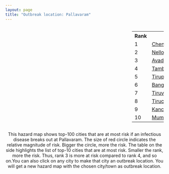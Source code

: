 ```yaml
---
layout: page
title: "Outbreak location: Pallavaram"
---
```

<div style="width: 100%; overflow: auto;">
<div style="width: 75%; float: left;">
<div id="mapid">
<script src="https://buda-magenta.github.io/hazard_map/load_map.js"></script>

<script>
var marker_outbreak = L.marker([12.989816, 80.100987],{"autoPan": true}).addTo(map); marker_outbreak.bindTooltip("Pallavaram").openTooltip();

var circle_1 = L.circle([13.083694, 80.270186], {"pane": "markerPane", "color": "red", "fill": true, "fillOpacity": 0.2, "fillRule": "evenodd", "lineCap": "round", "lineJoin": "round", "opacity": 1.0, "radius": 282910, "stroke": true, "weight": 3}).addTo(map);
circle_1.bindTooltip("Chennai<br>rank: 1<br>hazard index: 0.282910")
circle_1.bindPopup('<a href="https://buda-magenta.github.io/hazard_map/Chennai">Chennai</a>')

var circle_2 = L.circle([14.449372, 79.987376], {"pane": "markerPane", "color": "red", "fill": true, "fillOpacity": 0.2, "fillRule": "evenodd", "lineCap": "round", "lineJoin": "round", "opacity": 1.0, "radius": 18439, "stroke": true, "weight": 3}).addTo(map);
circle_2.bindTooltip("Nellore<br>rank: 2<br>hazard index: 0.018440")
circle_2.bindPopup('<a href="https://buda-magenta.github.io/hazard_map/Nellore">Nellore</a>')

var circle_3 = L.circle([13.125476, 80.094090], {"pane": "markerPane", "color": "red", "fill": true, "fillOpacity": 0.2, "fillRule": "evenodd", "lineCap": "round", "lineJoin": "round", "opacity": 1.0, "radius": 12580, "stroke": true, "weight": 3}).addTo(map);
circle_3.bindTooltip("Avadi<br>rank: 3<br>hazard index: 0.012580")
circle_3.bindPopup('<a href="https://buda-magenta.github.io/hazard_map/Avadi">Avadi</a>')

var circle_4 = L.circle([12.929903, 80.111823], {"pane": "markerPane", "color": "red", "fill": true, "fillOpacity": 0.2, "fillRule": "evenodd", "lineCap": "round", "lineJoin": "round", "opacity": 1.0, "radius": 10528, "stroke": true, "weight": 3}).addTo(map);
circle_4.bindTooltip("Tambaram<br>rank: 4<br>hazard index: 0.010528")
circle_4.bindPopup('<a href="https://buda-magenta.github.io/hazard_map/Tambaram">Tambaram</a>')

var circle_5 = L.circle([13.631637, 79.423171], {"pane": "markerPane", "color": "red", "fill": true, "fillOpacity": 0.2, "fillRule": "evenodd", "lineCap": "round", "lineJoin": "round", "opacity": 1.0, "radius": 10475, "stroke": true, "weight": 3}).addTo(map);
circle_5.bindTooltip("Tirupati<br>rank: 5<br>hazard index: 0.010476")
circle_5.bindPopup('<a href="https://buda-magenta.github.io/hazard_map/Tirupati">Tirupati</a>')

var circle_6 = L.circle([12.979120, 77.591300], {"pane": "markerPane", "color": "red", "fill": true, "fillOpacity": 0.2, "fillRule": "evenodd", "lineCap": "round", "lineJoin": "round", "opacity": 1.0, "radius": 9181, "stroke": true, "weight": 3}).addTo(map);
circle_6.bindTooltip("Bangalore<br>rank: 6<br>hazard index: 0.009181")
circle_6.bindPopup('<a href="https://buda-magenta.github.io/hazard_map/Bangalore">Bangalore</a>')

var circle_7 = L.circle([13.156387, 80.300528], {"pane": "markerPane", "color": "red", "fill": true, "fillOpacity": 0.2, "fillRule": "evenodd", "lineCap": "round", "lineJoin": "round", "opacity": 1.0, "radius": 9053, "stroke": true, "weight": 3}).addTo(map);
circle_7.bindTooltip("Tiruvottiyur<br>rank: 7<br>hazard index: 0.009053")
circle_7.bindPopup('<a href="https://buda-magenta.github.io/hazard_map/Tiruvottiyur">Tiruvottiyur</a>')

var circle_8 = L.circle([10.804973, 78.687030], {"pane": "markerPane", "color": "red", "fill": true, "fillOpacity": 0.2, "fillRule": "evenodd", "lineCap": "round", "lineJoin": "round", "opacity": 1.0, "radius": 7027, "stroke": true, "weight": 3}).addTo(map);
circle_8.bindTooltip("Tiruchirappalli<br>rank: 8<br>hazard index: 0.007028")
circle_8.bindPopup('<a href="https://buda-magenta.github.io/hazard_map/Tiruchirappalli">Tiruchirappalli</a>')

var circle_9 = L.circle([12.836393, 79.705330], {"pane": "markerPane", "color": "red", "fill": true, "fillOpacity": 0.2, "fillRule": "evenodd", "lineCap": "round", "lineJoin": "round", "opacity": 1.0, "radius": 5733, "stroke": true, "weight": 3}).addTo(map);
circle_9.bindTooltip("Kanchipuram<br>rank: 9<br>hazard index: 0.005734")
circle_9.bindPopup('<a href="https://buda-magenta.github.io/hazard_map/Kanchipuram">Kanchipuram</a>')

var circle_10 = L.circle([19.075990, 72.877393], {"pane": "markerPane", "color": "red", "fill": true, "fillOpacity": 0.2, "fillRule": "evenodd", "lineCap": "round", "lineJoin": "round", "opacity": 1.0, "radius": 5356, "stroke": true, "weight": 3}).addTo(map);
circle_10.bindTooltip("Mumbai<br>rank: 10<br>hazard index: 0.005357")
circle_10.bindPopup('<a href="https://buda-magenta.github.io/hazard_map/Mumbai">Mumbai</a>')

var circle_11 = L.circle([28.651718, 77.221939], {"pane": "markerPane", "color": "red", "fill": true, "fillOpacity": 0.2, "fillRule": "evenodd", "lineCap": "round", "lineJoin": "round", "opacity": 1.0, "radius": 5328, "stroke": true, "weight": 3}).addTo(map);
circle_11.bindTooltip("Delhi<br>rank: 11<br>hazard index: 0.005328")
circle_11.bindPopup('<a href="https://buda-magenta.github.io/hazard_map/Delhi">Delhi</a>')

var circle_12 = L.circle([11.001812, 76.962843], {"pane": "markerPane", "color": "red", "fill": true, "fillOpacity": 0.2, "fillRule": "evenodd", "lineCap": "round", "lineJoin": "round", "opacity": 1.0, "radius": 5060, "stroke": true, "weight": 3}).addTo(map);
circle_12.bindTooltip("Coimbatore<br>rank: 12<br>hazard index: 0.005060")
circle_12.bindPopup('<a href="https://buda-magenta.github.io/hazard_map/Coimbatore">Coimbatore</a>')

var circle_13 = L.circle([9.926115, 78.114098], {"pane": "markerPane", "color": "red", "fill": true, "fillOpacity": 0.2, "fillRule": "evenodd", "lineCap": "round", "lineJoin": "round", "opacity": 1.0, "radius": 5052, "stroke": true, "weight": 3}).addTo(map);
circle_13.bindTooltip("Madurai<br>rank: 13<br>hazard index: 0.005053")
circle_13.bindPopup('<a href="https://buda-magenta.github.io/hazard_map/Madurai">Madurai</a>')

var circle_14 = L.circle([11.715950, 79.767053], {"pane": "markerPane", "color": "red", "fill": true, "fillOpacity": 0.2, "fillRule": "evenodd", "lineCap": "round", "lineJoin": "round", "opacity": 1.0, "radius": 4566, "stroke": true, "weight": 3}).addTo(map);
circle_14.bindTooltip("Cuddalore Port<br>rank: 14<br>hazard index: 0.004567")
circle_14.bindPopup('<a href="https://buda-magenta.github.io/hazard_map/Cuddalore_Port">Cuddalore Port</a>')

var circle_15 = L.circle([11.664300, 78.146000], {"pane": "markerPane", "color": "red", "fill": true, "fillOpacity": 0.2, "fillRule": "evenodd", "lineCap": "round", "lineJoin": "round", "opacity": 1.0, "radius": 4212, "stroke": true, "weight": 3}).addTo(map);
circle_15.bindTooltip("Salem<br>rank: 15<br>hazard index: 0.004213")
circle_15.bindPopup('<a href="https://buda-magenta.github.io/hazard_map/Salem">Salem</a>')

var circle_16 = L.circle([17.388786, 78.461065], {"pane": "markerPane", "color": "red", "fill": true, "fillOpacity": 0.2, "fillRule": "evenodd", "lineCap": "round", "lineJoin": "round", "opacity": 1.0, "radius": 3728, "stroke": true, "weight": 3}).addTo(map);
circle_16.bindTooltip("Hyderabad<br>rank: 16<br>hazard index: 0.003728")
circle_16.bindPopup('<a href="https://buda-magenta.github.io/hazard_map/Hyderabad">Hyderabad</a>')

var circle_17 = L.circle([22.541418, 88.357691], {"pane": "markerPane", "color": "red", "fill": true, "fillOpacity": 0.2, "fillRule": "evenodd", "lineCap": "round", "lineJoin": "round", "opacity": 1.0, "radius": 2791, "stroke": true, "weight": 3}).addTo(map);
circle_17.bindTooltip("Kolkata<br>rank: 17<br>hazard index: 0.002792")
circle_17.bindPopup('<a href="https://buda-magenta.github.io/hazard_map/Kolkata">Kolkata</a>')

var circle_18 = L.circle([12.955100, 78.269900], {"pane": "markerPane", "color": "red", "fill": true, "fillOpacity": 0.2, "fillRule": "evenodd", "lineCap": "round", "lineJoin": "round", "opacity": 1.0, "radius": 2735, "stroke": true, "weight": 3}).addTo(map);
circle_18.bindTooltip("Robertson Pet<br>rank: 18<br>hazard index: 0.002735")
circle_18.bindPopup('<a href="https://buda-magenta.github.io/hazard_map/Robertson_Pet">Robertson Pet</a>')

var circle_19 = L.circle([13.573260, 78.479146], {"pane": "markerPane", "color": "red", "fill": true, "fillOpacity": 0.2, "fillRule": "evenodd", "lineCap": "round", "lineJoin": "round", "opacity": 1.0, "radius": 2663, "stroke": true, "weight": 3}).addTo(map);
circle_19.bindTooltip("Madanapalle<br>rank: 19<br>hazard index: 0.002663")
circle_19.bindPopup('<a href="https://buda-magenta.github.io/hazard_map/Madanapalle">Madanapalle</a>')

var circle_20 = L.circle([12.794811, 79.000641], {"pane": "markerPane", "color": "red", "fill": true, "fillOpacity": 0.2, "fillRule": "evenodd", "lineCap": "round", "lineJoin": "round", "opacity": 1.0, "radius": 2617, "stroke": true, "weight": 3}).addTo(map);
circle_20.bindTooltip("Vellore<br>rank: 20<br>hazard index: 0.002617")
circle_20.bindPopup('<a href="https://buda-magenta.github.io/hazard_map/Vellore">Vellore</a>')

var circle_21 = L.circle([13.160105, 79.155551], {"pane": "markerPane", "color": "red", "fill": true, "fillOpacity": 0.2, "fillRule": "evenodd", "lineCap": "round", "lineJoin": "round", "opacity": 1.0, "radius": 2160, "stroke": true, "weight": 3}).addTo(map);
circle_21.bindTooltip("Chittoor<br>rank: 21<br>hazard index: 0.002160")
circle_21.bindPopup('<a href="https://buda-magenta.github.io/hazard_map/Chittoor">Chittoor</a>')

var circle_22 = L.circle([16.508759, 80.618510], {"pane": "markerPane", "color": "red", "fill": true, "fillOpacity": 0.2, "fillRule": "evenodd", "lineCap": "round", "lineJoin": "round", "opacity": 1.0, "radius": 2064, "stroke": true, "weight": 3}).addTo(map);
circle_22.bindTooltip("Vijayawada<br>rank: 22<br>hazard index: 0.002064")
circle_22.bindPopup('<a href="https://buda-magenta.github.io/hazard_map/Vijayawada">Vijayawada</a>')

var circle_23 = L.circle([18.521428, 73.854454], {"pane": "markerPane", "color": "red", "fill": true, "fillOpacity": 0.2, "fillRule": "evenodd", "lineCap": "round", "lineJoin": "round", "opacity": 1.0, "radius": 2032, "stroke": true, "weight": 3}).addTo(map);
circle_23.bindTooltip("Pune<br>rank: 23<br>hazard index: 0.002032")
circle_23.bindPopup('<a href="https://buda-magenta.github.io/hazard_map/Pune">Pune</a>')

var circle_24 = L.circle([12.227213, 79.070156], {"pane": "markerPane", "color": "red", "fill": true, "fillOpacity": 0.2, "fillRule": "evenodd", "lineCap": "round", "lineJoin": "round", "opacity": 1.0, "radius": 1794, "stroke": true, "weight": 3}).addTo(map);
circle_24.bindTooltip("Tiruvannamalai<br>rank: 24<br>hazard index: 0.001794")
circle_24.bindPopup('<a href="https://buda-magenta.github.io/hazard_map/Tiruvannamalai">Tiruvannamalai</a>')

var circle_25 = L.circle([12.792907, 78.699917], {"pane": "markerPane", "color": "red", "fill": true, "fillOpacity": 0.2, "fillRule": "evenodd", "lineCap": "round", "lineJoin": "round", "opacity": 1.0, "radius": 1621, "stroke": true, "weight": 3}).addTo(map);
circle_25.bindTooltip("Ambur<br>rank: 25<br>hazard index: 0.001622")
circle_25.bindPopup('<a href="https://buda-magenta.github.io/hazard_map/Ambur">Ambur</a>')

var circle_26 = L.circle([8.576971, 77.050125], {"pane": "markerPane", "color": "red", "fill": true, "fillOpacity": 0.2, "fillRule": "evenodd", "lineCap": "round", "lineJoin": "round", "opacity": 1.0, "radius": 1340, "stroke": true, "weight": 3}).addTo(map);
circle_26.bindTooltip("Thiruvananthapuram<br>rank: 26<br>hazard index: 0.001341")
circle_26.bindPopup('<a href="https://buda-magenta.github.io/hazard_map/Thiruvananthapuram">Thiruvananthapuram</a>')

var circle_27 = L.circle([11.101781, 77.345192], {"pane": "markerPane", "color": "red", "fill": true, "fillOpacity": 0.2, "fillRule": "evenodd", "lineCap": "round", "lineJoin": "round", "opacity": 1.0, "radius": 1326, "stroke": true, "weight": 3}).addTo(map);
circle_27.bindTooltip("Tiruppur<br>rank: 27<br>hazard index: 0.001327")
circle_27.bindPopup('<a href="https://buda-magenta.github.io/hazard_map/Tiruppur">Tiruppur</a>')

var circle_28 = L.circle([17.723128, 83.301284], {"pane": "markerPane", "color": "red", "fill": true, "fillOpacity": 0.2, "fillRule": "evenodd", "lineCap": "round", "lineJoin": "round", "opacity": 1.0, "radius": 1218, "stroke": true, "weight": 3}).addTo(map);
circle_28.bindTooltip("Visakhapatnam<br>rank: 28<br>hazard index: 0.001218")
circle_28.bindPopup('<a href="https://buda-magenta.github.io/hazard_map/Visakhapatnam">Visakhapatnam</a>')

var circle_29 = L.circle([23.021624, 72.579707], {"pane": "markerPane", "color": "red", "fill": true, "fillOpacity": 0.2, "fillRule": "evenodd", "lineCap": "round", "lineJoin": "round", "opacity": 1.0, "radius": 1137, "stroke": true, "weight": 3}).addTo(map);
circle_29.bindTooltip("Ahmedabad<br>rank: 29<br>hazard index: 0.001138")
circle_29.bindPopup('<a href="https://buda-magenta.github.io/hazard_map/Ahmedabad">Ahmedabad</a>')

var circle_30 = L.circle([9.931308, 76.267414], {"pane": "markerPane", "color": "red", "fill": true, "fillOpacity": 0.2, "fillRule": "evenodd", "lineCap": "round", "lineJoin": "round", "opacity": 1.0, "radius": 1062, "stroke": true, "weight": 3}).addTo(map);
circle_30.bindTooltip("Kochi<br>rank: 30<br>hazard index: 0.001062")
circle_30.bindPopup('<a href="https://buda-magenta.github.io/hazard_map/Kochi">Kochi</a>')

var circle_31 = L.circle([11.664535, 92.739045], {"pane": "markerPane", "color": "red", "fill": true, "fillOpacity": 0.2, "fillRule": "evenodd", "lineCap": "round", "lineJoin": "round", "opacity": 1.0, "radius": 997, "stroke": true, "weight": 3}).addTo(map);
circle_31.bindTooltip("Port Blair<br>rank: 31<br>hazard index: 0.000997")
circle_31.bindPopup('<a href="https://buda-magenta.github.io/hazard_map/Port_Blair">Port Blair</a>')

var circle_32 = L.circle([10.915649, 79.806949], {"pane": "markerPane", "color": "red", "fill": true, "fillOpacity": 0.2, "fillRule": "evenodd", "lineCap": "round", "lineJoin": "round", "opacity": 1.0, "radius": 995, "stroke": true, "weight": 3}).addTo(map);
circle_32.bindTooltip("Pondicherry<br>rank: 32<br>hazard index: 0.000996")
circle_32.bindPopup('<a href="https://buda-magenta.github.io/hazard_map/Pondicherry">Pondicherry</a>')

var circle_33 = L.circle([10.786027, 79.138150], {"pane": "markerPane", "color": "red", "fill": true, "fillOpacity": 0.2, "fillRule": "evenodd", "lineCap": "round", "lineJoin": "round", "opacity": 1.0, "radius": 994, "stroke": true, "weight": 3}).addTo(map);
circle_33.bindTooltip("Thanjavur<br>rank: 33<br>hazard index: 0.000995")
circle_33.bindPopup('<a href="https://buda-magenta.github.io/hazard_map/Thanjavur">Thanjavur</a>')

var circle_34 = L.circle([10.330330, 78.067398], {"pane": "markerPane", "color": "red", "fill": true, "fillOpacity": 0.2, "fillRule": "evenodd", "lineCap": "round", "lineJoin": "round", "opacity": 1.0, "radius": 846, "stroke": true, "weight": 3}).addTo(map);
circle_34.bindTooltip("Dindigul<br>rank: 34<br>hazard index: 0.000847")
circle_34.bindPopup('<a href="https://buda-magenta.github.io/hazard_map/Dindigul">Dindigul</a>')

var circle_35 = L.circle([20.266777, 85.843559], {"pane": "markerPane", "color": "red", "fill": true, "fillOpacity": 0.2, "fillRule": "evenodd", "lineCap": "round", "lineJoin": "round", "opacity": 1.0, "radius": 739, "stroke": true, "weight": 3}).addTo(map);
circle_35.bindTooltip("Bhubaneswar<br>rank: 35<br>hazard index: 0.000739")
circle_35.bindPopup('<a href="https://buda-magenta.github.io/hazard_map/Bhubaneswar">Bhubaneswar</a>')

var circle_36 = L.circle([8.701220, 77.579269], {"pane": "markerPane", "color": "red", "fill": true, "fillOpacity": 0.2, "fillRule": "evenodd", "lineCap": "round", "lineJoin": "round", "opacity": 1.0, "radius": 738, "stroke": true, "weight": 3}).addTo(map);
circle_36.bindTooltip("Tirunelveli<br>rank: 36<br>hazard index: 0.000739")
circle_36.bindPopup('<a href="https://buda-magenta.github.io/hazard_map/Tirunelveli">Tirunelveli</a>')

var circle_37 = L.circle([25.531031, 78.652689], {"pane": "markerPane", "color": "red", "fill": true, "fillOpacity": 0.2, "fillRule": "evenodd", "lineCap": "round", "lineJoin": "round", "opacity": 1.0, "radius": 641, "stroke": true, "weight": 3}).addTo(map);
circle_37.bindTooltip("Jhansi<br>rank: 37<br>hazard index: 0.000642")
circle_37.bindPopup('<a href="https://buda-magenta.github.io/hazard_map/Jhansi">Jhansi</a>')

var circle_38 = L.circle([11.369204, 77.676627], {"pane": "markerPane", "color": "red", "fill": true, "fillOpacity": 0.2, "fillRule": "evenodd", "lineCap": "round", "lineJoin": "round", "opacity": 1.0, "radius": 620, "stroke": true, "weight": 3}).addTo(map);
circle_38.bindTooltip("Erode<br>rank: 38<br>hazard index: 0.000620")
circle_38.bindPopup('<a href="https://buda-magenta.github.io/hazard_map/Erode">Erode</a>')

var circle_39 = L.circle([14.475294, 78.821686], {"pane": "markerPane", "color": "red", "fill": true, "fillOpacity": 0.2, "fillRule": "evenodd", "lineCap": "round", "lineJoin": "round", "opacity": 1.0, "radius": 619, "stroke": true, "weight": 3}).addTo(map);
circle_39.bindTooltip("Kadapa<br>rank: 39<br>hazard index: 0.000619")
circle_39.bindPopup('<a href="https://buda-magenta.github.io/hazard_map/Kadapa">Kadapa</a>')

var circle_40 = L.circle([21.149813, 79.082056], {"pane": "markerPane", "color": "red", "fill": true, "fillOpacity": 0.2, "fillRule": "evenodd", "lineCap": "round", "lineJoin": "round", "opacity": 1.0, "radius": 551, "stroke": true, "weight": 3}).addTo(map);
circle_40.bindTooltip("Nagpur<br>rank: 40<br>hazard index: 0.000551")
circle_40.bindPopup('<a href="https://buda-magenta.github.io/hazard_map/Nagpur">Nagpur</a>')

var circle_41 = L.circle([26.180598, 91.753943], {"pane": "markerPane", "color": "red", "fill": true, "fillOpacity": 0.2, "fillRule": "evenodd", "lineCap": "round", "lineJoin": "round", "opacity": 1.0, "radius": 524, "stroke": true, "weight": 3}).addTo(map);
circle_41.bindTooltip("Guwahati<br>rank: 41<br>hazard index: 0.000524")
circle_41.bindPopup('<a href="https://buda-magenta.github.io/hazard_map/Guwahati">Guwahati</a>')

var circle_42 = L.circle([12.869810, 74.843008], {"pane": "markerPane", "color": "red", "fill": true, "fillOpacity": 0.2, "fillRule": "evenodd", "lineCap": "round", "lineJoin": "round", "opacity": 1.0, "radius": 503, "stroke": true, "weight": 3}).addTo(map);
circle_42.bindTooltip("Mangalore<br>rank: 42<br>hazard index: 0.000504")
circle_42.bindPopup('<a href="https://buda-magenta.github.io/hazard_map/Mangalore">Mangalore</a>')

var circle_43 = L.circle([16.291519, 80.454159], {"pane": "markerPane", "color": "red", "fill": true, "fillOpacity": 0.2, "fillRule": "evenodd", "lineCap": "round", "lineJoin": "round", "opacity": 1.0, "radius": 490, "stroke": true, "weight": 3}).addTo(map);
circle_43.bindTooltip("Guntur<br>rank: 43<br>hazard index: 0.000490")
circle_43.bindPopup('<a href="https://buda-magenta.github.io/hazard_map/Guntur">Guntur</a>')

var circle_44 = L.circle([10.964555, 79.371730], {"pane": "markerPane", "color": "red", "fill": true, "fillOpacity": 0.2, "fillRule": "evenodd", "lineCap": "round", "lineJoin": "round", "opacity": 1.0, "radius": 486, "stroke": true, "weight": 3}).addTo(map);
circle_44.bindTooltip("Kumbakonam<br>rank: 44<br>hazard index: 0.000487")
circle_44.bindPopup('<a href="https://buda-magenta.github.io/hazard_map/Kumbakonam">Kumbakonam</a>')

var circle_45 = L.circle([11.258608, 75.778874], {"pane": "markerPane", "color": "red", "fill": true, "fillOpacity": 0.2, "fillRule": "evenodd", "lineCap": "round", "lineJoin": "round", "opacity": 1.0, "radius": 475, "stroke": true, "weight": 3}).addTo(map);
circle_45.bindTooltip("Kozhikode<br>rank: 45<br>hazard index: 0.000476")
circle_45.bindPopup('<a href="https://buda-magenta.github.io/hazard_map/Kozhikode">Kozhikode</a>')

var circle_46 = L.circle([8.887951, 76.595501], {"pane": "markerPane", "color": "red", "fill": true, "fillOpacity": 0.2, "fillRule": "evenodd", "lineCap": "round", "lineJoin": "round", "opacity": 1.0, "radius": 455, "stroke": true, "weight": 3}).addTo(map);
circle_46.bindTooltip("Kollam<br>rank: 46<br>hazard index: 0.000456")
circle_46.bindPopup('<a href="https://buda-magenta.github.io/hazard_map/Kollam">Kollam</a>')

var circle_47 = L.circle([10.525626, 76.213254], {"pane": "markerPane", "color": "red", "fill": true, "fillOpacity": 0.2, "fillRule": "evenodd", "lineCap": "round", "lineJoin": "round", "opacity": 1.0, "radius": 455, "stroke": true, "weight": 3}).addTo(map);
circle_47.bindTooltip("Thrissur<br>rank: 47<br>hazard index: 0.000455")
circle_47.bindPopup('<a href="https://buda-magenta.github.io/hazard_map/Thrissur">Thrissur</a>')

var circle_48 = L.circle([15.398403, 73.812918], {"pane": "markerPane", "color": "red", "fill": true, "fillOpacity": 0.2, "fillRule": "evenodd", "lineCap": "round", "lineJoin": "round", "opacity": 1.0, "radius": 452, "stroke": true, "weight": 3}).addTo(map);
circle_48.bindTooltip("Vasco Da Gama<br>rank: 48<br>hazard index: 0.000453")
circle_48.bindPopup('<a href="https://buda-magenta.github.io/hazard_map/Vasco_Da_Gama">Vasco Da Gama</a>')

var circle_49 = L.circle([12.305183, 76.655361], {"pane": "markerPane", "color": "red", "fill": true, "fillOpacity": 0.2, "fillRule": "evenodd", "lineCap": "round", "lineJoin": "round", "opacity": 1.0, "radius": 431, "stroke": true, "weight": 3}).addTo(map);
circle_49.bindTooltip("Mysore<br>rank: 49<br>hazard index: 0.000432")
circle_49.bindPopup('<a href="https://buda-magenta.github.io/hazard_map/Mysore">Mysore</a>')

var circle_50 = L.circle([26.915458, 75.818982], {"pane": "markerPane", "color": "red", "fill": true, "fillOpacity": 0.2, "fillRule": "evenodd", "lineCap": "round", "lineJoin": "round", "opacity": 1.0, "radius": 422, "stroke": true, "weight": 3}).addTo(map);
circle_50.bindTooltip("Jaipur<br>rank: 50<br>hazard index: 0.000423")
circle_50.bindPopup('<a href="https://buda-magenta.github.io/hazard_map/Jaipur">Jaipur</a>')

var circle_51 = L.circle([17.005045, 81.780473], {"pane": "markerPane", "color": "red", "fill": true, "fillOpacity": 0.2, "fillRule": "evenodd", "lineCap": "round", "lineJoin": "round", "opacity": 1.0, "radius": 388, "stroke": true, "weight": 3}).addTo(map);
circle_51.bindTooltip("Rajahmundry<br>rank: 51<br>hazard index: 0.000389")
circle_51.bindPopup('<a href="https://buda-magenta.github.io/hazard_map/Rajahmundry">Rajahmundry</a>')

var circle_52 = L.circle([10.805628, 79.824660], {"pane": "markerPane", "color": "red", "fill": true, "fillOpacity": 0.2, "fillRule": "evenodd", "lineCap": "round", "lineJoin": "round", "opacity": 1.0, "radius": 356, "stroke": true, "weight": 3}).addTo(map);
circle_52.bindTooltip("Nagapattinam<br>rank: 52<br>hazard index: 0.000356")
circle_52.bindPopup('<a href="https://buda-magenta.github.io/hazard_map/Nagapattinam">Nagapattinam</a>')

var circle_53 = L.circle([15.507555, 80.060800], {"pane": "markerPane", "color": "red", "fill": true, "fillOpacity": 0.2, "fillRule": "evenodd", "lineCap": "round", "lineJoin": "round", "opacity": 1.0, "radius": 331, "stroke": true, "weight": 3}).addTo(map);
circle_53.bindTooltip("Ongole<br>rank: 53<br>hazard index: 0.000331")
circle_53.bindPopup('<a href="https://buda-magenta.github.io/hazard_map/Ongole">Ongole</a>')

var circle_54 = L.circle([10.787898, 76.474087], {"pane": "markerPane", "color": "red", "fill": true, "fillOpacity": 0.2, "fillRule": "evenodd", "lineCap": "round", "lineJoin": "round", "opacity": 1.0, "radius": 320, "stroke": true, "weight": 3}).addTo(map);
circle_54.bindTooltip("Palakkad<br>rank: 54<br>hazard index: 0.000320")
circle_54.bindPopup('<a href="https://buda-magenta.github.io/hazard_map/Palakkad">Palakkad</a>')

var circle_55 = L.circle([13.137000, 78.133961], {"pane": "markerPane", "color": "red", "fill": true, "fillOpacity": 0.2, "fillRule": "evenodd", "lineCap": "round", "lineJoin": "round", "opacity": 1.0, "radius": 312, "stroke": true, "weight": 3}).addTo(map);
circle_55.bindTooltip("Kolar<br>rank: 55<br>hazard index: 0.000313")
circle_55.bindPopup('<a href="https://buda-magenta.github.io/hazard_map/Kolar">Kolar</a>')

var circle_56 = L.circle([19.194329, 72.970178], {"pane": "markerPane", "color": "red", "fill": true, "fillOpacity": 0.2, "fillRule": "evenodd", "lineCap": "round", "lineJoin": "round", "opacity": 1.0, "radius": 299, "stroke": true, "weight": 3}).addTo(map);
circle_56.bindTooltip("Thane<br>rank: 56<br>hazard index: 0.000300")
circle_56.bindPopup('<a href="https://buda-magenta.github.io/hazard_map/Thane">Thane</a>')

var circle_57 = L.circle([8.805260, 78.145274], {"pane": "markerPane", "color": "red", "fill": true, "fillOpacity": 0.2, "fillRule": "evenodd", "lineCap": "round", "lineJoin": "round", "opacity": 1.0, "radius": 285, "stroke": true, "weight": 3}).addTo(map);
circle_57.bindTooltip("Thoothukudi<br>rank: 57<br>hazard index: 0.000286")
circle_57.bindPopup('<a href="https://buda-magenta.github.io/hazard_map/Thoothukudi">Thoothukudi</a>')

var circle_58 = L.circle([10.500000, 78.833333], {"pane": "markerPane", "color": "red", "fill": true, "fillOpacity": 0.2, "fillRule": "evenodd", "lineCap": "round", "lineJoin": "round", "opacity": 1.0, "radius": 268, "stroke": true, "weight": 3}).addTo(map);
circle_58.bindTooltip("Pudukkottai<br>rank: 58<br>hazard index: 0.000268")
circle_58.bindPopup('<a href="https://buda-magenta.github.io/hazard_map/Pudukkottai">Pudukkottai</a>')

var circle_59 = L.circle([23.258486, 77.401989], {"pane": "markerPane", "color": "red", "fill": true, "fillOpacity": 0.2, "fillRule": "evenodd", "lineCap": "round", "lineJoin": "round", "opacity": 1.0, "radius": 264, "stroke": true, "weight": 3}).addTo(map);
circle_59.bindTooltip("Bhopal<br>rank: 59<br>hazard index: 0.000265")
circle_59.bindPopup('<a href="https://buda-magenta.github.io/hazard_map/Bhopal">Bhopal</a>')

var circle_60 = L.circle([21.170200, 72.831100], {"pane": "markerPane", "color": "red", "fill": true, "fillOpacity": 0.2, "fillRule": "evenodd", "lineCap": "round", "lineJoin": "round", "opacity": 1.0, "radius": 261, "stroke": true, "weight": 3}).addTo(map);
circle_60.bindTooltip("Surat<br>rank: 60<br>hazard index: 0.000261")
circle_60.bindPopup('<a href="https://buda-magenta.github.io/hazard_map/Surat">Surat</a>')

var circle_61 = L.circle([10.044512, 78.743363], {"pane": "markerPane", "color": "red", "fill": true, "fillOpacity": 0.2, "fillRule": "evenodd", "lineCap": "round", "lineJoin": "round", "opacity": 1.0, "radius": 244, "stroke": true, "weight": 3}).addTo(map);
circle_61.bindTooltip("Karaikkudi<br>rank: 61<br>hazard index: 0.000244")
circle_61.bindPopup('<a href="https://buda-magenta.github.io/hazard_map/Karaikkudi">Karaikkudi</a>')

var circle_62 = L.circle([8.188047, 77.429049], {"pane": "markerPane", "color": "red", "fill": true, "fillOpacity": 0.2, "fillRule": "evenodd", "lineCap": "round", "lineJoin": "round", "opacity": 1.0, "radius": 238, "stroke": true, "weight": 3}).addTo(map);
circle_62.bindTooltip("Nagercoil<br>rank: 62<br>hazard index: 0.000238")
circle_62.bindPopup('<a href="https://buda-magenta.github.io/hazard_map/Nagercoil">Nagercoil</a>')

var circle_63 = L.circle([13.340077, 77.100621], {"pane": "markerPane", "color": "red", "fill": true, "fillOpacity": 0.2, "fillRule": "evenodd", "lineCap": "round", "lineJoin": "round", "opacity": 1.0, "radius": 234, "stroke": true, "weight": 3}).addTo(map);
circle_63.bindTooltip("Tumkur<br>rank: 63<br>hazard index: 0.000235")
circle_63.bindPopup('<a href="https://buda-magenta.github.io/hazard_map/Tumkur">Tumkur</a>')

var circle_64 = L.circle([16.237773, 80.646422], {"pane": "markerPane", "color": "red", "fill": true, "fillOpacity": 0.2, "fillRule": "evenodd", "lineCap": "round", "lineJoin": "round", "opacity": 1.0, "radius": 223, "stroke": true, "weight": 3}).addTo(map);
circle_64.bindTooltip("Tenali<br>rank: 64<br>hazard index: 0.000224")
circle_64.bindPopup('<a href="https://buda-magenta.github.io/hazard_map/Tenali">Tenali</a>')

var circle_65 = L.circle([17.980609, 79.598212], {"pane": "markerPane", "color": "red", "fill": true, "fillOpacity": 0.2, "fillRule": "evenodd", "lineCap": "round", "lineJoin": "round", "opacity": 1.0, "radius": 200, "stroke": true, "weight": 3}).addTo(map);
circle_65.bindTooltip("Warangal<br>rank: 65<br>hazard index: 0.000200")
circle_65.bindPopup('<a href="https://buda-magenta.github.io/hazard_map/Warangal">Warangal</a>')

var circle_66 = L.circle([14.422347, 77.720069], {"pane": "markerPane", "color": "red", "fill": true, "fillOpacity": 0.2, "fillRule": "evenodd", "lineCap": "round", "lineJoin": "round", "opacity": 1.0, "radius": 190, "stroke": true, "weight": 3}).addTo(map);
circle_66.bindTooltip("Dharmavaram<br>rank: 66<br>hazard index: 0.000190")
circle_66.bindPopup('<a href="https://buda-magenta.github.io/hazard_map/Dharmavaram">Dharmavaram</a>')

var circle_67 = L.circle([22.720362, 75.868200], {"pane": "markerPane", "color": "red", "fill": true, "fillOpacity": 0.2, "fillRule": "evenodd", "lineCap": "round", "lineJoin": "round", "opacity": 1.0, "radius": 186, "stroke": true, "weight": 3}).addTo(map);
circle_67.bindTooltip("Indore<br>rank: 67<br>hazard index: 0.000187")
circle_67.bindPopup('<a href="https://buda-magenta.github.io/hazard_map/Indore">Indore</a>')

var circle_68 = L.circle([26.838100, 80.934600], {"pane": "markerPane", "color": "red", "fill": true, "fillOpacity": 0.2, "fillRule": "evenodd", "lineCap": "round", "lineJoin": "round", "opacity": 1.0, "radius": 183, "stroke": true, "weight": 3}).addTo(map);
circle_68.bindTooltip("Lucknow<br>rank: 68<br>hazard index: 0.000183")
circle_68.bindPopup('<a href="https://buda-magenta.github.io/hazard_map/Lucknow">Lucknow</a>')

var circle_69 = L.circle([9.403158, 77.518264], {"pane": "markerPane", "color": "red", "fill": true, "fillOpacity": 0.2, "fillRule": "evenodd", "lineCap": "round", "lineJoin": "round", "opacity": 1.0, "radius": 169, "stroke": true, "weight": 3}).addTo(map);
circle_69.bindTooltip("Rajapalayam<br>rank: 69<br>hazard index: 0.000170")
circle_69.bindPopup('<a href="https://buda-magenta.github.io/hazard_map/Rajapalayam">Rajapalayam</a>')

var circle_70 = L.circle([20.468600, 85.879200], {"pane": "markerPane", "color": "red", "fill": true, "fillOpacity": 0.2, "fillRule": "evenodd", "lineCap": "round", "lineJoin": "round", "opacity": 1.0, "radius": 165, "stroke": true, "weight": 3}).addTo(map);
circle_70.bindTooltip("Cuttack<br>rank: 70<br>hazard index: 0.000165")
circle_70.bindPopup('<a href="https://buda-magenta.github.io/hazard_map/Cuttack">Cuttack</a>')

var circle_71 = L.circle([9.500665, 76.412414], {"pane": "markerPane", "color": "red", "fill": true, "fillOpacity": 0.2, "fillRule": "evenodd", "lineCap": "round", "lineJoin": "round", "opacity": 1.0, "radius": 164, "stroke": true, "weight": 3}).addTo(map);
circle_71.bindTooltip("Alappuzha<br>rank: 71<br>hazard index: 0.000164")
circle_71.bindPopup('<a href="https://buda-magenta.github.io/hazard_map/Alappuzha">Alappuzha</a>')

var circle_72 = L.circle([16.943739, 82.235061], {"pane": "markerPane", "color": "red", "fill": true, "fillOpacity": 0.2, "fillRule": "evenodd", "lineCap": "round", "lineJoin": "round", "opacity": 1.0, "radius": 158, "stroke": true, "weight": 3}).addTo(map);
circle_72.bindTooltip("Kakinada<br>rank: 72<br>hazard index: 0.000159")
circle_72.bindPopup('<a href="https://buda-magenta.github.io/hazard_map/Kakinada">Kakinada</a>')

var circle_73 = L.circle([25.609324, 85.123525], {"pane": "markerPane", "color": "red", "fill": true, "fillOpacity": 0.2, "fillRule": "evenodd", "lineCap": "round", "lineJoin": "round", "opacity": 1.0, "radius": 148, "stroke": true, "weight": 3}).addTo(map);
circle_73.bindTooltip("Patna<br>rank: 73<br>hazard index: 0.000149")
circle_73.bindPopup('<a href="https://buda-magenta.github.io/hazard_map/Patna">Patna</a>')

var circle_74 = L.circle([17.849907, 75.276320], {"pane": "markerPane", "color": "red", "fill": true, "fillOpacity": 0.2, "fillRule": "evenodd", "lineCap": "round", "lineJoin": "round", "opacity": 1.0, "radius": 142, "stroke": true, "weight": 3}).addTo(map);
circle_74.bindTooltip("Solapur<br>rank: 74<br>hazard index: 0.000142")
circle_74.bindPopup('<a href="https://buda-magenta.github.io/hazard_map/Solapur">Solapur</a>')

var circle_75 = L.circle([15.475377, 78.478558], {"pane": "markerPane", "color": "red", "fill": true, "fillOpacity": 0.2, "fillRule": "evenodd", "lineCap": "round", "lineJoin": "round", "opacity": 1.0, "radius": 136, "stroke": true, "weight": 3}).addTo(map);
circle_75.bindTooltip("Nandyal<br>rank: 75<br>hazard index: 0.000137")
circle_75.bindPopup('<a href="https://buda-magenta.github.io/hazard_map/Nandyal">Nandyal</a>')

var circle_76 = L.circle([16.094950, 80.165878], {"pane": "markerPane", "color": "red", "fill": true, "fillOpacity": 0.2, "fillRule": "evenodd", "lineCap": "round", "lineJoin": "round", "opacity": 1.0, "radius": 133, "stroke": true, "weight": 3}).addTo(map);
circle_76.bindTooltip("Chilakaluripet<br>rank: 76<br>hazard index: 0.000134")
circle_76.bindPopup('<a href="https://buda-magenta.github.io/hazard_map/Chilakaluripet">Chilakaluripet</a>')

var circle_77 = L.circle([27.175255, 78.009816], {"pane": "markerPane", "color": "red", "fill": true, "fillOpacity": 0.2, "fillRule": "evenodd", "lineCap": "round", "lineJoin": "round", "opacity": 1.0, "radius": 132, "stroke": true, "weight": 3}).addTo(map);
circle_77.bindTooltip("Agra<br>rank: 77<br>hazard index: 0.000132")
circle_77.bindPopup('<a href="https://buda-magenta.github.io/hazard_map/Agra">Agra</a>')

var circle_78 = L.circle([25.335649, 83.007629], {"pane": "markerPane", "color": "red", "fill": true, "fillOpacity": 0.2, "fillRule": "evenodd", "lineCap": "round", "lineJoin": "round", "opacity": 1.0, "radius": 118, "stroke": true, "weight": 3}).addTo(map);
circle_78.bindTooltip("Varanasi<br>rank: 78<br>hazard index: 0.000119")
circle_78.bindPopup('<a href="https://buda-magenta.github.io/hazard_map/Varanasi">Varanasi</a>')

var circle_79 = L.circle([16.432998, 80.993715], {"pane": "markerPane", "color": "red", "fill": true, "fillOpacity": 0.2, "fillRule": "evenodd", "lineCap": "round", "lineJoin": "round", "opacity": 1.0, "radius": 116, "stroke": true, "weight": 3}).addTo(map);
circle_79.bindTooltip("Gudivada<br>rank: 79<br>hazard index: 0.000117")
circle_79.bindPopup('<a href="https://buda-magenta.github.io/hazard_map/Gudivada">Gudivada</a>')

var circle_80 = L.circle([14.752266, 78.548552], {"pane": "markerPane", "color": "red", "fill": true, "fillOpacity": 0.2, "fillRule": "evenodd", "lineCap": "round", "lineJoin": "round", "opacity": 1.0, "radius": 112, "stroke": true, "weight": 3}).addTo(map);
circle_80.bindTooltip("Proddatur<br>rank: 80<br>hazard index: 0.000112")
circle_80.bindPopup('<a href="https://buda-magenta.github.io/hazard_map/Proddatur">Proddatur</a>')

var circle_81 = L.circle([23.831238, 91.282382], {"pane": "markerPane", "color": "red", "fill": true, "fillOpacity": 0.2, "fillRule": "evenodd", "lineCap": "round", "lineJoin": "round", "opacity": 1.0, "radius": 109, "stroke": true, "weight": 3}).addTo(map);
circle_81.bindTooltip("Agartala<br>rank: 81<br>hazard index: 0.000110")
circle_81.bindPopup('<a href="https://buda-magenta.github.io/hazard_map/Agartala">Agartala</a>')

var circle_82 = L.circle([22.297314, 73.194257], {"pane": "markerPane", "color": "red", "fill": true, "fillOpacity": 0.2, "fillRule": "evenodd", "lineCap": "round", "lineJoin": "round", "opacity": 1.0, "radius": 102, "stroke": true, "weight": 3}).addTo(map);
circle_82.bindTooltip("Vadodara<br>rank: 82<br>hazard index: 0.000103")
circle_82.bindPopup('<a href="https://buda-magenta.github.io/hazard_map/Vadodara">Vadodara</a>')

var circle_83 = L.circle([26.460914, 80.321759], {"pane": "markerPane", "color": "red", "fill": true, "fillOpacity": 0.2, "fillRule": "evenodd", "lineCap": "round", "lineJoin": "round", "opacity": 1.0, "radius": 101, "stroke": true, "weight": 3}).addTo(map);
circle_83.bindTooltip("Kanpur<br>rank: 83<br>hazard index: 0.000102")
circle_83.bindPopup('<a href="https://buda-magenta.github.io/hazard_map/Kanpur">Kanpur</a>')

var circle_84 = L.circle([26.203725, 78.157363], {"pane": "markerPane", "color": "red", "fill": true, "fillOpacity": 0.2, "fillRule": "evenodd", "lineCap": "round", "lineJoin": "round", "opacity": 1.0, "radius": 95, "stroke": true, "weight": 3}).addTo(map);
circle_84.bindTooltip("Gwalior<br>rank: 84<br>hazard index: 0.000095")
circle_84.bindPopup('<a href="https://buda-magenta.github.io/hazard_map/Gwalior">Gwalior</a>')

var circle_85 = L.circle([24.578721, 73.686257], {"pane": "markerPane", "color": "red", "fill": true, "fillOpacity": 0.2, "fillRule": "evenodd", "lineCap": "round", "lineJoin": "round", "opacity": 1.0, "radius": 92, "stroke": true, "weight": 3}).addTo(map);
circle_85.bindTooltip("Udaipur<br>rank: 85<br>hazard index: 0.000093")
circle_85.bindPopup('<a href="https://buda-magenta.github.io/hazard_map/Udaipur">Udaipur</a>')

var circle_86 = L.circle([23.795281, 86.430964], {"pane": "markerPane", "color": "red", "fill": true, "fillOpacity": 0.2, "fillRule": "evenodd", "lineCap": "round", "lineJoin": "round", "opacity": 1.0, "radius": 92, "stroke": true, "weight": 3}).addTo(map);
circle_86.bindTooltip("Dhanbad<br>rank: 86<br>hazard index: 0.000092")
circle_86.bindPopup('<a href="https://buda-magenta.github.io/hazard_map/Dhanbad">Dhanbad</a>')

var circle_87 = L.circle([23.370035, 85.325013], {"pane": "markerPane", "color": "red", "fill": true, "fillOpacity": 0.2, "fillRule": "evenodd", "lineCap": "round", "lineJoin": "round", "opacity": 1.0, "radius": 86, "stroke": true, "weight": 3}).addTo(map);
circle_87.bindTooltip("Ranchi<br>rank: 87<br>hazard index: 0.000087")
circle_87.bindPopup('<a href="https://buda-magenta.github.io/hazard_map/Ranchi">Ranchi</a>')

var circle_88 = L.circle([16.181939, 81.135130], {"pane": "markerPane", "color": "red", "fill": true, "fillOpacity": 0.2, "fillRule": "evenodd", "lineCap": "round", "lineJoin": "round", "opacity": 1.0, "radius": 86, "stroke": true, "weight": 3}).addTo(map);
circle_88.bindTooltip("Machilipatnam<br>rank: 88<br>hazard index: 0.000087")
circle_88.bindPopup('<a href="https://buda-magenta.github.io/hazard_map/Machilipatnam">Machilipatnam</a>')

var circle_89 = L.circle([19.807608, 85.825254], {"pane": "markerPane", "color": "red", "fill": true, "fillOpacity": 0.2, "fillRule": "evenodd", "lineCap": "round", "lineJoin": "round", "opacity": 1.0, "radius": 85, "stroke": true, "weight": 3}).addTo(map);
circle_89.bindTooltip("Puri<br>rank: 89<br>hazard index: 0.000085")
circle_89.bindPopup('<a href="https://buda-magenta.github.io/hazard_map/Puri">Puri</a>')

var circle_90 = L.circle([16.676135, 81.170868], {"pane": "markerPane", "color": "red", "fill": true, "fillOpacity": 0.2, "fillRule": "evenodd", "lineCap": "round", "lineJoin": "round", "opacity": 1.0, "radius": 84, "stroke": true, "weight": 3}).addTo(map);
circle_90.bindTooltip("Eluru<br>rank: 90<br>hazard index: 0.000085")
circle_90.bindPopup('<a href="https://buda-magenta.github.io/hazard_map/Eluru">Eluru</a>')

var circle_91 = L.circle([15.351838, 75.137985], {"pane": "markerPane", "color": "red", "fill": true, "fillOpacity": 0.2, "fillRule": "evenodd", "lineCap": "round", "lineJoin": "round", "opacity": 1.0, "radius": 82, "stroke": true, "weight": 3}).addTo(map);
circle_91.bindTooltip("Hubli<br>rank: 91<br>hazard index: 0.000083")
circle_91.bindPopup('<a href="https://buda-magenta.github.io/hazard_map/Hubli">Hubli</a>')

var circle_92 = L.circle([22.591260, 88.390964], {"pane": "markerPane", "color": "red", "fill": true, "fillOpacity": 0.2, "fillRule": "evenodd", "lineCap": "round", "lineJoin": "round", "opacity": 1.0, "radius": 81, "stroke": true, "weight": 3}).addTo(map);
circle_92.bindTooltip("Bidhan Nagar<br>rank: 92<br>hazard index: 0.000082")
circle_92.bindPopup('<a href="https://buda-magenta.github.io/hazard_map/Bidhan_Nagar">Bidhan Nagar</a>')

var circle_93 = L.circle([18.627929, 73.800983], {"pane": "markerPane", "color": "red", "fill": true, "fillOpacity": 0.2, "fillRule": "evenodd", "lineCap": "round", "lineJoin": "round", "opacity": 1.0, "radius": 80, "stroke": true, "weight": 3}).addTo(map);
circle_93.bindTooltip("Pimpri Chinchwad<br>rank: 93<br>hazard index: 0.000080")
circle_93.bindPopup('<a href="https://buda-magenta.github.io/hazard_map/Pimpri_Chinchwad">Pimpri Chinchwad</a>')

var circle_94 = L.circle([15.143395, 76.919388], {"pane": "markerPane", "color": "red", "fill": true, "fillOpacity": 0.2, "fillRule": "evenodd", "lineCap": "round", "lineJoin": "round", "opacity": 1.0, "radius": 78, "stroke": true, "weight": 3}).addTo(map);
circle_94.bindTooltip("Bellary<br>rank: 94<br>hazard index: 0.000079")
circle_94.bindPopup('<a href="https://buda-magenta.github.io/hazard_map/Bellary">Bellary</a>')

var circle_95 = L.circle([12.732884, 77.830948], {"pane": "markerPane", "color": "red", "fill": true, "fillOpacity": 0.2, "fillRule": "evenodd", "lineCap": "round", "lineJoin": "round", "opacity": 1.0, "radius": 78, "stroke": true, "weight": 3}).addTo(map);
circle_95.bindTooltip("Hosur<br>rank: 95<br>hazard index: 0.000078")
circle_95.bindPopup('<a href="https://buda-magenta.github.io/hazard_map/Hosur">Hosur</a>')

var circle_96 = L.circle([28.428262, 77.002700], {"pane": "markerPane", "color": "red", "fill": true, "fillOpacity": 0.2, "fillRule": "evenodd", "lineCap": "round", "lineJoin": "round", "opacity": 1.0, "radius": 75, "stroke": true, "weight": 3}).addTo(map);
circle_96.bindTooltip("Gurgaon<br>rank: 96<br>hazard index: 0.000075")
circle_96.bindPopup('<a href="https://buda-magenta.github.io/hazard_map/Gurgaon">Gurgaon</a>')

var circle_97 = L.circle([25.438130, 81.833800], {"pane": "markerPane", "color": "red", "fill": true, "fillOpacity": 0.2, "fillRule": "evenodd", "lineCap": "round", "lineJoin": "round", "opacity": 1.0, "radius": 74, "stroke": true, "weight": 3}).addTo(map);
circle_97.bindTooltip("Allahabad<br>rank: 97<br>hazard index: 0.000074")
circle_97.bindPopup('<a href="https://buda-magenta.github.io/hazard_map/Allahabad">Allahabad</a>')

var circle_98 = L.circle([20.011247, 73.790236], {"pane": "markerPane", "color": "red", "fill": true, "fillOpacity": 0.2, "fillRule": "evenodd", "lineCap": "round", "lineJoin": "round", "opacity": 1.0, "radius": 73, "stroke": true, "weight": 3}).addTo(map);
circle_98.bindTooltip("Nashik<br>rank: 98<br>hazard index: 0.000074")
circle_98.bindPopup('<a href="https://buda-magenta.github.io/hazard_map/Nashik">Nashik</a>')

var circle_99 = L.circle([16.542769, 81.527344], {"pane": "markerPane", "color": "red", "fill": true, "fillOpacity": 0.2, "fillRule": "evenodd", "lineCap": "round", "lineJoin": "round", "opacity": 1.0, "radius": 72, "stroke": true, "weight": 3}).addTo(map);
circle_99.bindTooltip("Bhimavaram<br>rank: 99<br>hazard index: 0.000072")
circle_99.bindPopup('<a href="https://buda-magenta.github.io/hazard_map/Bhimavaram">Bhimavaram</a>')

var circle_100 = L.circle([26.698885, 88.320030], {"pane": "markerPane", "color": "red", "fill": true, "fillOpacity": 0.2, "fillRule": "evenodd", "lineCap": "round", "lineJoin": "round", "opacity": 1.0, "radius": 71, "stroke": true, "weight": 3}).addTo(map);
circle_100.bindTooltip("Bagdogra<br>rank: 100<br>hazard index: 0.000072")
circle_100.bindPopup('<a href="https://buda-magenta.github.io/hazard_map/Bagdogra">Bagdogra</a>')
</script>
</div>
</div>


<div style="width: 20%; float: right;">
<table>
<tr>
<th>Rank</th>
<th>City</th>
</tr>

<tr>
<td>1</td>
<td><a href="https://buda-magenta.github.io/hazard_map/Chennai">Chennai</a></td>
</tr>

<tr>
<td>2</td>
<td><a href="https://buda-magenta.github.io/hazard_map/Nellore">Nellore</a></td>
</tr>

<tr>
<td>3</td>
<td><a href="https://buda-magenta.github.io/hazard_map/Avadi">Avadi</a></td>
</tr>

<tr>
<td>4</td>
<td><a href="https://buda-magenta.github.io/hazard_map/Tambaram">Tambaram</a></td>
</tr>

<tr>
<td>5</td>
<td><a href="https://buda-magenta.github.io/hazard_map/Tirupati">Tirupati</a></td>
</tr>

<tr>
<td>6</td>
<td><a href="https://buda-magenta.github.io/hazard_map/Bangalore">Bangalore</a></td>
</tr>

<tr>
<td>7</td>
<td><a href="https://buda-magenta.github.io/hazard_map/Tiruvottiyur">Tiruvottiyur</a></td>
</tr>

<tr>
<td>8</td>
<td><a href="https://buda-magenta.github.io/hazard_map/Tiruchirappalli">Tiruchirappalli</a></td>
</tr>

<tr>
<td>9</td>
<td><a href="https://buda-magenta.github.io/hazard_map/Kanchipuram">Kanchipuram</a></td>
</tr>

<tr>
<td>10</td>
<td><a href="https://buda-magenta.github.io/hazard_map/Mumbai">Mumbai</a></td>
</tr>

</table>
</div>
</div>


<p align="center">This hazard map shows top-100 cities that are at most risk if an infectious disease breaks out at Pallavaram. The size of red circle indicates the relative magnitude of risk. Bigger the circle, more the risk. The table on the side highlights the list of top-10 cities that are at most risk. Smaller the rank, more the risk. Thus, rank 3 is more at risk compared to rank 4, and so on.You can also click on any city to make that city an outbreak location. You will get a new hazard map with the chosen city/town as outbreak location.
</p>